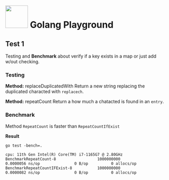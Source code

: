 # <img src="https://upload.wikimedia.org/wikipedia/commons/thumb/0/05/Go_Logo_Blue.svg/1200px-Go_Logo_Blue.svg.png" width="70px"> Golang Playground



## Test 1
Testing and __Benchmark__ about verify if a key exists in a map or just add w/out checking.


### Testing

**Method:** replaceDuplicatedWith
Return a new string replacing the duplicated characted with `replacech`.

**Method:** repeatCount
Return a how much a chatacted is found in an `entry`.





### Benchmark

Method `RepeatCount` is faster than `RepeatCountIfExist`

__Result__

```go test -bench=.```


    cpu: 11th Gen Intel(R) Core(TM) i7-1165G7 @ 2.80GHz
    BenchmarkRepeatCount-8                  1000000000               0.0000056 ns/op               0 B/op          0 allocs/op
    BenchmarkRepeatCountIFExist-8           1000000000               0.0000082 ns/op               0 B/op          0 allocs/op


